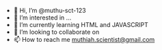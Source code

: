 - 👋 Hi, I’m @muthu-sct-123
- 👀 I’m interested in ...
- 🌱 I’m currently learning HTML and JAVASCRIPT
- 💞️ I’m looking to collaborate on 
- 📫 How to reach me muthiah.scientist@gmail.com

<!---
muthu-sct-123/muthu-sct-123 is a ✨ special ✨ repository because its `README.md` (this file) appears on your GitHub profile.
You can click the Preview link to take a look at your changes.
--->
